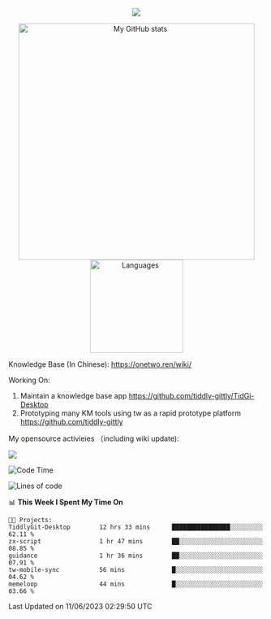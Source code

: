 <a href="https://github.com/linonetwo">
    <p align="center">
        <img src="https://github-profile-trophy.vercel.app/?username=linonetwo&column=7&theme=onedark"/>
    </p>
</a>
<a align="center" href="https://github.com/linonetwo">
  <p align="center">
    <img src="https://github-readme-stats.vercel.app/api?username=linonetwo&show_icons=true&count_private=true" alt="My GitHub stats" width="465"/>
    <img src="https://github-readme-stats.vercel.app/api/top-langs/?username=linonetwo&layout=compact&langs_count=10" alt="Languages" height="183">
  </p>
</a>

Knowledge Base (In Chinese): https://onetwo.ren/wiki/

Working On: 

1. Maintain a knowledge base app https://github.com/tiddly-gittly/TidGi-Desktop
1. Prototyping many KM tools using tw as a rapid prototype platform https://github.com/tiddly-gittly

My opensource activieies （including wiki update):

![](https://visitor-badge.glitch.me/badge?page_id=linonetwo.linonetwo)

<!--START_SECTION:waka-->
![Code Time](http://img.shields.io/badge/Code%20Time-1%2C842%20hrs%202%20mins-blue)

![Lines of code](https://img.shields.io/badge/From%20Hello%20World%20I%27ve%20Written-48.5%20million%20lines%20of%20code-blue)

📊 **This Week I Spent My Time On** 

```text
🐱‍💻 Projects: 
TiddlyGit-Desktop        12 hrs 33 mins      ████████████████░░░░░░░░░   62.11 % 
zx-script                1 hr 47 mins        ██░░░░░░░░░░░░░░░░░░░░░░░   08.85 % 
guidance                 1 hr 36 mins        ██░░░░░░░░░░░░░░░░░░░░░░░   07.91 % 
tw-mobile-sync           56 mins             █░░░░░░░░░░░░░░░░░░░░░░░░   04.62 % 
memeloop                 44 mins             █░░░░░░░░░░░░░░░░░░░░░░░░   03.66 % 
```


 Last Updated on 11/06/2023 02:29:50 UTC
<!--END_SECTION:waka-->
